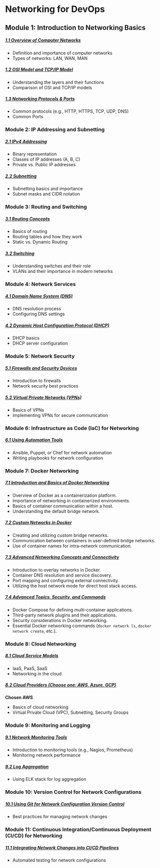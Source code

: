 # Networking for DevOps

## Module 1: Introduction to Networking Basics

##### [1.1 Overview of Computer Networks](./Module-1/1.1-Overview-Computer-Networks.md)

- Definition and importance of computer networks
- Types of networks: LAN, WAN, MAN

##### [1.2 OSI Model and TCP/IP Model](./Module-1/1.2-OSI-Model-TCP-IP-Model.md)

- Understanding the layers and their functions
- Comparison of OSI and TCP/IP models

##### [1.3 Networking Protocols & Ports](./Module-1/1.3-Networking-Protocols.md)

- Common protocols (e.g., HTTP, HTTPS, TCP, UDP, DNS)
- Common Ports

### Module 2: IP Addressing and Subnetting

##### [2.1 IPv4 Addressing](./Module-2/2.1-IPv4-Addressing.md)

- Binary representation
- Classes of IP addresses (A, B, C)
- Private vs. Public IP addresses

##### [2.2 Subnetting](./Module-2/2.2-Subnetting.md)

- Subnetting basics and importance
- Subnet masks and CIDR notation

### Module 3: Routing and Switching

##### [3.1 Routing Concepts](./Module-3/3.1-Routing-Concepts.md)

- Basics of routing
- Routing tables and how they work
- Static vs. Dynamic Routing

##### [3.2 Switching](./Module-3/3.2-Switching.md)

- Understanding switches and their role
- VLANs and their importance in modern networks

### Module 4: Network Services

##### [4.1 Domain Name System (DNS)](./Module-4/4.1-Domain-Name-System.md)

- DNS resolution process
- Configuring DNS settings

##### [4.2 Dynamic Host Configuration Protocol (DHCP)](./Module-4/4.2-Dynamic-Host-Configuration.md)

- DHCP basics
- DHCP server configuration

### Module 5: Network Security

##### [5.1 Firewalls and Security Devices](./Module-5/5.1-Firewalls-Security.md)

- Introduction to firewalls
- Network security best practices

##### [5.2 Virtual Private Networks (VPNs)](./Module-5/5.2-VPN.md)

- Basics of VPNs
- Implementing VPNs for secure communication

### Module 6: Infrastructure as Code (IaC) for Networking

##### [6.1 Using Automation Tools](./Module-6/6.1-Using-Automation-Tools.md)

- Ansible, Puppet, or Chef for network automation
- Writing playbooks for network configuration

### Module 7: Docker Networking

##### [7.1 Introduction and Basics of Docker Networking](./Module-7/7.1-Introduction-Docker-Networking.md)

- Overview of Docker as a containerization platform.
- Importance of networking in containerized environments.
- Basics of container communication within a host.
- Understanding the default bridge network.

##### [7.2 Custom Networks in Docker](./Module-7/7.2-Custom-Networks-Docker.md)

- Creating and utilizing custom bridge networks.
- Communication between containers in user-defined bridge networks.
- Use of container names for intra-network communication.

##### [7.3 Advanced Networking Concepts and Connectivity](./Module-7/7.3-Advanced-Networking-Concepts-Connectivity.md)

- Introduction to overlay networks in Docker.
- Container DNS resolution and service discovery.
- Port mapping and configuring external connectivity.
- Utilizing the host network mode for direct host stack access.

##### [7.4 Advanced Topics, Security, and Commands](./Module-7/7.4-Advanced-Topics-Security-Commands.md)

- Docker Compose for defining multi-container applications.
- Third-party network plugins and their applications.
- Security considerations in Docker networking.
- Essential Docker networking commands (`docker network ls`, `docker network create`, etc.).

### Module 8: Cloud Networking

##### [8.1 Cloud Service Models](./Module-8/8.1-Cloud-Service-Models.md)

- IaaS, PaaS, SaaS
- Networking in the cloud

##### [8.2 Cloud Providers (Choose one: AWS, Azure, GCP)](./Module-8/8.2-Cloud-Providers-AWS.md)

**Chosen AWS**

- Basics of cloud networking
- Virtual Private Cloud (VPC), Subnetting, Security Groups

### Module 9: Monitoring and Logging

##### [9.1 Network Monitoring Tools](./Module-9/9.1-Network-Monitoring-Tools.md)

- Introduction to monitoring tools (e.g., Nagios, Prometheus)
- Monitoring network performance

##### [9.2 Log Aggregation](./Module-9/9.2-Log-Aggregation.md)

- Using ELK stack for log aggregation

### Module 10: Version Control for Network Configurations

##### [10.1 Using Git for Network Configuration Version Control](./Module-10/10.1-Using-Git-Network-Configuration.md)

- Best practices for managing network changes

### Module 11: Continuous Integration/Continuous Deployment (CI/CD) for Networking

##### [11.1 Integrating Network Changes into CI/CD Pipelines](./Module-11/11.1-Integrating-Network-into-CI-CD-Pipelines.md)

- Automated testing for network configurations
